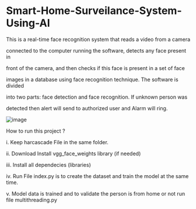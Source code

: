 # Smart-Home-Surveilance-System-Using-AI

  This is a real-time face recognition system that reads a video from a camera
  
connected to the computer running the software, detects any face present in 

front of the camera, and then checks if this face is present in a set of face

images in a database using face recognition technique. The software is divided 

into two parts: face detection and face recognition. If unknown person was 

detected then alert will send to authorized user and Alarm will ring.

![image](https://github.com/Matin3230/Smart-Home-Surveilance-System-Using-AI/assets/85051013/12283f71-f8da-4d9a-9ec5-6a5606641062)

How to run this project ?

i. Keep harcascade File in the same folder.

ii. Download Install vgg_face_weights library (if needed)

iii. Install all dependecies (libraries)

iv. Run File index.py is to create the dataset and train the model at the same time.

v. Model data is trained and to validate the person is from home or not run file multithreading.py



